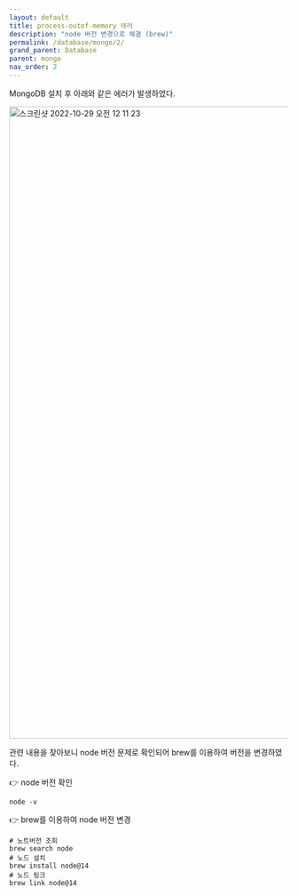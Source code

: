```yaml
---
layout: default
title: process-outof-memory 에러
description: "node 버전 변경으로 해결 (brew)"
permalink: /database/mongo/2/
grand_parent: Database
parent: mongo
nav_order: 2
---
```


MongoDB 설치 후 아래와 같은 에러가 발생하였다.<br/>

<img width="1138" alt="스크린샷 2022-10-29 오전 12 11 23" src="https://user-images.githubusercontent.com/59944155/198677715-cdc1f665-b867-4952-b38e-5c603d5aa09b.png">   

관련 내용을 찾아보니 node 버전 문제로 확인되어 brew를 이용하여 버전을 변경하였다.

:point_right: node 버전 확인

    node -v

:point_right: brew를 이용하여 node 버전 변경

    # 노트버전 조회
    brew search node
    # 노드 설치 
    brew install node@14
    # 노드 링크 
    brew link node@14


